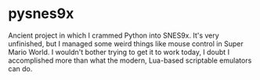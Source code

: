# pysnes9x
Ancient project in which I crammed Python into SNES9x. It's very unfinished, but I managed some weird things like mouse control in Super Mario World. I wouldn't bother trying to get it to work today, I doubt I accomplished more than what the modern, Lua-based scriptable emulators can do.
